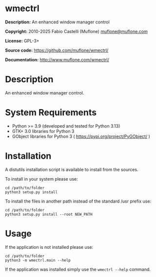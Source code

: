 # wmectrl

**Description:** An enhanced window manager control

**Copyright:** 2010-2025 Fabio Castelli (Muflone) <muflone@muflone.com>

**License:** GPL-3+

**Source code:** https://github.com/muflone/wmectrl/

**Documentation:** http://www.muflone.com/wmectrl/

# Description

An enhanced window manager control.

# System Requirements

* Python >= 3.9 (developed and tested for Python 3.13)
* GTK+ 3.0 libraries for Python 3
* GObject libraries for Python 3 ( https://pypi.org/project/PyGObject/ )

# Installation

A distutils installation script is available to install from the sources.

To install in your system please use:

    cd /path/to/folder
    python3 setup.py install

To install the files in another path instead of the standard /usr prefix use:

    cd /path/to/folder
    python3 setup.py install --root NEW_PATH

# Usage

If the application is not installed please use:

    cd /path/to/folder
    python3 -m wmectrl.main --help

If the application was installed simply use the `wmectrl --help` command.

